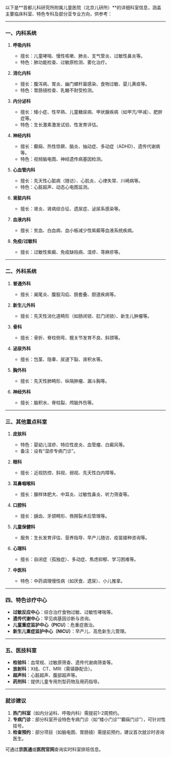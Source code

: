 以下是**首都儿科研究所附属儿童医院（北京儿研所）**的详细科室信息，涵盖主要临床科室、特色专科及部分亚专业方向，供参考：

---

### **一、内科系统**
1. **呼吸内科**
    - 擅长：儿童哮喘、慢性咳嗽、肺炎、支气管炎、过敏性鼻炎等。
    - 特色：肺功能检查、过敏原检测、雾化治疗。

2. **消化内科**
    - 擅长：腹泻病、胃炎、幽门螺杆菌感染、食物过敏、婴儿黄疸等。
    - 特色：胃肠镜检查、乳糖不耐受检测。

3. **内分泌科**
    - 擅长：矮小症、性早熟、儿童糖尿病、甲状腺疾病（如甲亢/甲减）、肥胖症等。
    - 特色：生长激素激发试验、性发育评估。

4. **神经内科**
    - 擅长：癫痫、热性惊厥、脑炎、抽动症、多动症（ADHD）、遗传代谢病等。
    - 特色：视频脑电图、神经遗传病基因检测。

5. **心血管内科**
    - 擅长：先天性心脏病（随访）、心肌炎、心律失常、川崎病等。
    - 特色：心脏超声、动态心电图监测。

6. **肾脏内科**
    - 擅长：肾炎、肾病综合征、遗尿症、泌尿系感染等。

7. **血液内科**
    - 擅长：贫血、白血病、血小板减少性紫癜等血液系统疾病。

8. **免疫/过敏科**
    - 擅长：过敏性紫癜、免疫缺陷病、湿疹、荨麻疹等。

---

### **二、外科系统**
1. **普通外科**
    - 擅长：阑尾炎、腹股沟疝、肠套叠、胆道疾病等。

2. **新生儿外科**
    - 擅长：先天性消化道畸形（如肠闭锁、肛门闭锁）、新生儿肿瘤等。

3. **骨科**
    - 擅长：骨折、脊柱侧弯、髋关节发育不良、斜颈等。

4. **泌尿外科**
    - 擅长：包茎、隐睾、尿道下裂、肾积水等。

5. **胸外科**
    - 擅长：先天性肺畸形、纵隔肿瘤、漏斗胸等。

6. **神经外科**
    - 擅长：脑积水、脊柱裂、颅脑外伤等。

---

### **三、其他重点科室**
1. **皮肤科**
    - 特色：婴幼儿湿疹、特应性皮炎、血管瘤、白癜风等。
    - 备注：设有“湿疹专病门诊”。

2. **眼科**
    - 擅长：近视防控、斜视、弱视、先天性白内障等。

3. **耳鼻咽喉科**
    - 擅长：腺样体肥大、中耳炎、过敏性鼻炎、听力筛查等。

4. **口腔科**
    - 擅长：龋齿、牙颌畸形、唇腭裂术后管理等。

5. **儿童保健科**
    - 服务：生长发育评估、营养指导、早产儿随访、疫苗接种咨询等。

6. **心理科**
    - 擅长：自闭症（孤独症）、多动症、焦虑抑郁、学习困难等。

7. **中医科**
    - 特色：中药调理慢性病（如厌食、遗尿）、小儿推拿。

---

### **四、特色诊疗中心**
- **过敏反应中心**：综合治疗食物过敏、过敏性哮喘等。
- **遗传代谢中心**：罕见病基因诊断与咨询。
- **儿童重症监护中心（PICU）**：危重症救治。
- **新生儿重症监护中心（NICU）**：早产儿、高危新生儿管理。

---

### **五、医技科室**
- **检验科**：血常规、过敏原筛查、遗传代谢病筛查等。
- **放射科**：X线、CT、MRI（需镇静配合）。
- **超声科**：心脏超声、腹部超声等。
- **药剂科**：提供儿童专用剂型药物及用药指导。

---

### **就诊建议**
1. **热门科室**（如内分泌科、呼吸内科）需提前1-2周预约。
2. **专病门诊**：部分科室开设特色专病门诊（如“矮小门诊”“癫痫门诊”），可针对性挂号。
3. **检查预约**：部分项目（如脑电图、胃肠镜）需提前预约，建议首次就诊时咨询医生。

可通过**京医通**或**医院官网**查询实时科室排班信息。